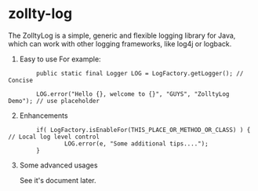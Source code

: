 zollty-log
==========

The ZolltyLog is a simple, generic and flexible logging library for Java, which can work with other logging frameworks, like log4j or logback.

1. Easy to use
	For example:
```
        public static final Logger LOG = LogFactory.getLogger(); // Concise
        
        LOG.error("Hello {}, welcome to {}", "GUYS", "ZolltyLog Demo"); // use placeholder
```
2. Enhancements
```
        if( LogFactory.isEnableFor(THIS_PLACE_OR_METHOD_OR_CLASS) ) { // Local log level control
                LOG.error(e, "Some additional tips....");
        }
```
3. Some advanced usages

	See it's document later.
